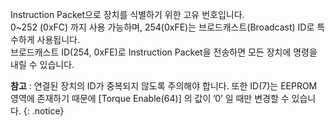 Instruction Packet으로 장치를 식별하기 위한 고유 번호입니다.  
0~252 (0xFC) 까지 사용 가능하며, 254(0xFE)는 브로드캐스트(Broadcast) ID로 특수하게 사용됩니다.  
브로드캐스트 ID(254, 0xFE)로 Instruction Packet을 전송하면 모든 장치에 명령을 내릴 수 있습니다.

**참고** : 연결된 장치의 ID가 중복되지 않도록 주의해야 합니다. 또한 ID(7)는 EEPROM 영역에 존재하기 때문에 [Torque Enable(64)] 의 값이 ’0’ 일 때만 변경할 수 있습니다.
{: .notice}
